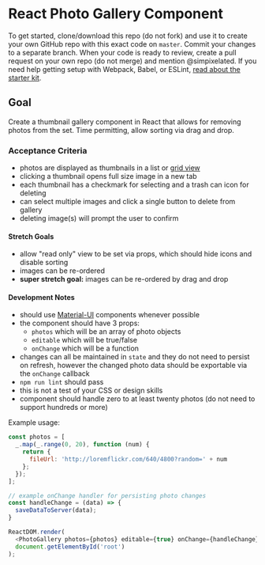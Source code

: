 # React Photo Gallery Component

To get started, clone/download this repo (do not fork) and use it to create your own GitHub repo with this exact code on `master`. Commit your changes to a separate branch. When your code is ready to review, create a pull request on your own repo (do not merge) and mention @simpixelated. If you need help getting setup with Webpack, Babel, or ESLint, [read about the starter kit](https://github.com/simpixelated/react-es6-starter).

## Goal

Create a thumbnail gallery component in React that allows for removing photos from the set. Time permitting, allow sorting via drag and drop.

### Acceptance Criteria
* photos are displayed as thumbnails in a list or [grid view](http://www.material-ui.com/#/components/grid-list)
* clicking a thumbnail opens full size image in a new tab
* each thumbnail has a checkmark for selecting and a trash can icon for deleting
* can select multiple images and click a single button to delete from gallery
* deleting image(s) will prompt the user to confirm

#### Stretch Goals
* allow "read only" view to be set via props, which should hide icons and disable sorting
* images can be re-ordered
* **super stretch goal:** images can be re-ordered by drag and drop

#### Development Notes
* should use [Material-UI](http://www.material-ui.com/) components whenever possible
* the component should have 3 props:
  * `photos` which will be an array of photo objects
  * `editable` which will be true/false
  * `onChange` which will be a function
* changes can all be maintained in `state` and they do not need to persist on refresh, however the changed photo data should be exportable via the `onChange` callback
* `npm run lint` should pass
* this is not a test of your CSS or design skills
* component should handle zero to at least twenty photos (do not need to support hundreds or more)

Example usage:
```javascript
const photos = [
  _.map(_.range(0, 20), function (num) {
    return {
      fileUrl: 'http://loremflickr.com/640/4800?random=' + num
    };
  });
];

// example onChange handler for persisting photo changes
const handleChange = (data) => {
  saveDataToServer(data);
}

ReactDOM.render(
  <PhotoGallery photos={photos} editable={true} onChange={handleChange} />,
  document.getElementById('root')
);

```
